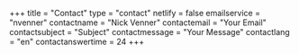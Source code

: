 +++
title = "Contact"
type = "contact"
netlify = false
emailservice = "nvenner"
contactname = "Nick Venner"
contactemail = "Your Email"
contactsubject = "Subject"
contactmessage = "Your Message"
contactlang = "en"
contactanswertime = 24
+++
